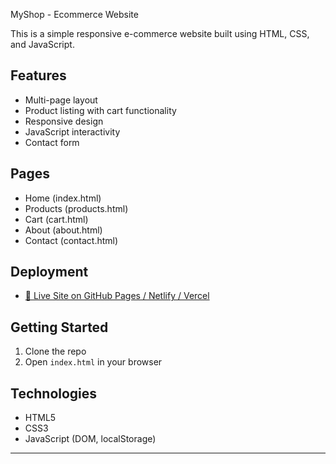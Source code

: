  MyShop - Ecommerce Website

This is a simple responsive e-commerce website built using HTML, CSS, and JavaScript.

## Features
- Multi-page layout
- Product listing with cart functionality
- Responsive design
- JavaScript interactivity
- Contact form

## Pages
- Home (index.html)
- Products (products.html)
- Cart (cart.html)
- About (about.html)
- Contact (contact.html)

## Deployment
- [🔗 Live Site on GitHub Pages / Netlify / Vercel](https://your-deployment-link.com)

## Getting Started
1. Clone the repo
2. Open `index.html` in your browser

## Technologies
- HTML5
- CSS3
- JavaScript (DOM, localStorage)

---
